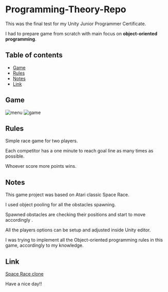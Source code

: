 # Programming-Theory-Repo

This was the final test for my Unity Junior Programmer Certificate.

I had to prepare game from scratch with main focus on **object-oriented programming**.

## Table of contents
* [Game](https://github.com/Minal06/Programming-Theory-Repo/blob/main/README.md#game)
* [Rules](https://github.com/Minal06/Programming-Theory-Repo/blob/main/README.md#rules)
* [Notes](https://github.com/Minal06/Programming-Theory-Repo/blob/main/README.md#notes)
* [Link](https://github.com/Minal06/Programming-Theory-Repo/blob/main/README.md#link)

## Game
![menu](https://user-images.githubusercontent.com/94176489/178110075-78d38ab9-5d65-450a-afdf-93bbddd2fc07.jpg)
![game](https://user-images.githubusercontent.com/94176489/178110541-7364f7bf-62b7-4085-9f78-95b6da1e0ca2.gif)


## Rules
Simple race game for two players. 

Each competitor has a one minute to reach goal line as many times as possible. 

Whoever score more points wins.

## Notes
This game project was based on Atari classic Space Race.

I used object pooling for all the obstacles spawning.

Spawned obstacles are checking their positions and start to move accordingly .

All the players options can be setup and adjusted inside Unity editor. 

I was trying to implement all the Object-oriented programming rules in this game, accordingly to my knowledge.

## Link
[Space Race clone](https://play.unity.com/mg/other/junior-programmer-last-challenge)


Have a nice day!!

